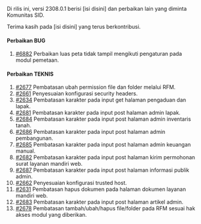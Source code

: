 Di rilis ini, versi 2308.0.1 berisi [isi disini] dan perbaikan lain yang diminta Komunitas SID.

Terima kasih pada [isi disini] yang terus berkontribusi.

#### Perbaikan BUG
1. [#6882](https://github.com/OpenSID/OpenSID/issues/6882) Perbaikan luas peta tidak tampil mengikuti pengaturan pada modul pemetaan.



#### Perbaikan TEKNIS
1. [#2677](https://github.com/OpenSID/premium/issues/2677) Pembatasan ubah permission file dan folder melalui RFM.
2. [#2661](https://github.com/OpenSID/premium/issues/2661) Penyesuaian konfigurasi security headers.
3. [#2634](https://github.com/OpenSID/premium/issues/2634) Pembatasan karakter pada input get halaman pengaduan dan lapak.
3. [#2681](https://github.com/OpenSID/premium/issues/2681) Pembatasan karakter pada input post halaman admin lapak.
4. [#2684](https://github.com/OpenSID/premium/issues/2684) Pembatasan karakter pada input post halaman admin inventaris tanah.
5. [#2686](https://github.com/OpenSID/premium/issues/2686) Pembatasan karakter pada input post halaman admin pembangunan.
6. [#2685](https://github.com/OpenSID/premium/issues/2685) Pembatasan karakter pada input post halaman admin keuangan manual.
7. [#2682](https://github.com/OpenSID/premium/issues/2682) Pembatasan karakter pada input post halaman kirim permohonan surat layanan mandiri web.
8. [#2687](https://github.com/OpenSID/premium/issues/2687) Pembatasan karakter pada input post halaman informasi publik admin.
9. [#2662](https://github.com/OpenSID/premium/issues/2662) Penyesuaian konfigurasi trusted host.
10. [#2631](https://github.com/OpenSID/premium/issues/2631) Pembatasan hapus dokumen pada halaman dokumen layanan mandiri web.
11. [#2683](https://github.com/OpenSID/premium/issues/2683) Pembatasan karakter pada input post halaman artikel admin.
12. [#2678](https://github.com/OpenSID/premium/issues/2678) Pembatasan tambah/ubah/hapus file/folder pada RFM sesuai hak akses modul yang diberikan.